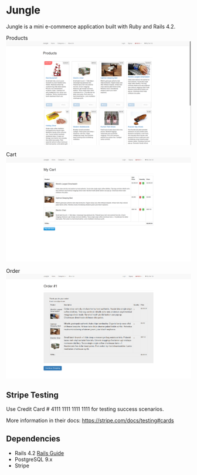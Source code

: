 # Jungle

Jungle is a mini e-commerce application built with Ruby and Rails 4.2.

Products
![URLs directory](https://raw.githubusercontent.com/no-self-required/jungle-rails/master/docs/jungleHOME.png)

Cart
![URLs directory](https://raw.githubusercontent.com/no-self-required/jungle-rails/master/docs/CartJUNGLE.png)

Order
![URLs directory](https://raw.githubusercontent.com/no-self-required/jungle-rails/master/docs/orderJUNGLE.png)


## Stripe Testing

Use Credit Card # 4111 1111 1111 1111 for testing success scenarios.

More information in their docs: <https://stripe.com/docs/testing#cards>

## Dependencies

* Rails 4.2 [Rails Guide](http://guides.rubyonrails.org/v4.2/)
* PostgreSQL 9.x
* Stripe
